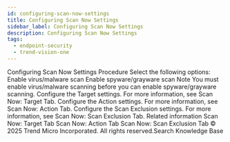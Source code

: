 ```yaml
---
id: configuring-scan-now-settings
title: Configuring Scan Now Settings
sidebar_label: Configuring Scan Now Settings
description: Configuring Scan Now Settings
tags:
  - endpoint-security
  - trend-vision-one
---
```


 Configuring Scan Now Settings Procedure Select the following options: Enable virus/malware scan Enable spyware/grayware scan Note You must enable virus/malware scanning before you can enable spyware/grayware scanning. Configure the Target settings. For more information, see Scan Now: Target Tab. Configure the Action settings. For more information, see Scan Now: Action Tab. Configure the Scan Exclusion settings. For more information, see Scan Now: Scan Exclusion Tab. Related information Scan Now: Target Tab Scan Now: Action Tab Scan Now: Scan Exclusion Tab © 2025 Trend Micro Incorporated. All rights reserved.Search Knowledge Base